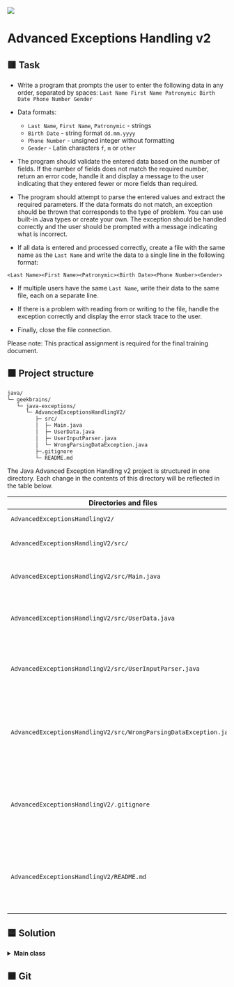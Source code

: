 
![](https://upload.wikimedia.org/wikipedia/ru/4/48/Geekbrains_logo.svg)

# Advanced Exceptions Handling v2

## 🟥 Task

- Write a program that prompts the user to enter the following data in any order, separated by spaces:
`Last Name First Name Patronymic Birth Date Phone Number Gender`

- Data formats:
    - `Last Name`, `First Name`, `Patronymic` - strings
    - `Birth Date` - string format `dd.mm.yyyy`
    - `Phone Number` - unsigned integer without formatting
    - `Gender` - Latin characters `f`, `m` or `other`

- The program should validate the entered data based on the number of fields. If the number of fields does not match the required number, return an error code, handle it and display a message to the user indicating that they entered fewer or more fields than required.

- The program should attempt to parse the entered values and extract the required parameters. If the data formats do not match, an exception should be thrown that corresponds to the type of problem. You can use built-in Java types or create your own. The exception should be handled correctly and the user should be prompted with a message indicating what is incorrect.

- If all data is entered and processed correctly, create a file with the same name as the `Last Name` and write the data to a single line in the following format:

`<Last Name><First Name><Patronymic><Birth Date><Phone Number><Gender>`

- If multiple users have the same `Last Name`, write their data to the same file, each on a separate line.

- If there is a problem with reading from or writing to the file, handle the exception correctly and display the error stack trace to the user.

- Finally, close the file connection.

Please note: This practical assignment is required for the final training document.

## 🟩 Project structure

```txt
java/
└─ geekbrains/
   └─ java-exceptions/
      └─ AdvancedExceptionsHandlingV2/
         ├─ src/
         │  ├─ Main.java
         │  ├─ UserData.java
         │  ├─ UserInputParser.java
         │  └─ WrongParsingDataException.java
         ├─.gitignore
         └─ README.md
```

The Java Advanced Exception Handling v2 project is structured in one directory. Each change in the contents of this directory will be reflected in the table below.

Directories and files                                             | Description
------------------------------------------------------------------|------------------------------------------------------------------------
`AdvancedExceptionsHandlingV2/`                                   | Project file directory
`AdvancedExceptionsHandlingV2/src/`                               | Source code file directory
`AdvancedExceptionsHandlingV2/src/Main.java`                      | Class that is entry point for program
`AdvancedExceptionsHandlingV2/src/UserData.java`                  | Class defines model for storing user data
`AdvancedExceptionsHandlingV2/src/UserInputParser.java`           | Class parses user input and validates each input field
`AdvancedExceptionsHandlingV2/src/WrongParsingDataException.java` | Custom exception class for handling errors during parsing input data
`AdvancedExceptionsHandlingV2/.gitignore`                         | File specifies which files or parts of project should be ignored by Git
`AdvancedExceptionsHandlingV2/README.md`                          | File contains task, description of project structure and solution

## 🟦 Solution

<details>
<summary><b>Main class</b></summary>

The `Main` class contains the `main()` method, which serves as the entry point for the program and calls the `processUserInput()` method. This method prompts the user to enter data in the format `LastName FirstName PatronymicName BirthDate PhoneNumber Gender`. The `processUserInput()` method then calls the static `parse()` method in the `UserInputParser` class to parse the input and create an instance of the `UserData` class. If there is an error during parsing, the method throws a `WrongParsingDataException`. If parsing is successful, the data is written to a text file named after the user's last name.

</details>

## 🟫 Git

